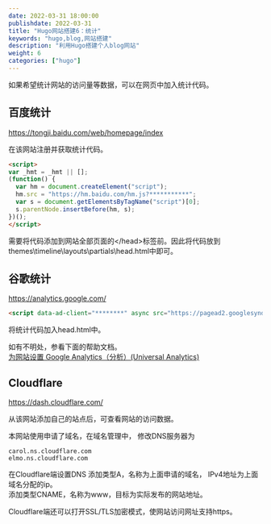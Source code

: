 ```yaml
---
date: 2022-03-31 18:00:00
publishdate: 2022-03-31
title: "Hugo网站搭建6：统计"
keywords: "hugo,blog,网站搭建"
description: "利用Hugo搭建个人blog网站"
weight: 6
categories: ["hugo"]
---
```



如果希望统计网站的访问量等数据，可以在网页中加入统计代码。  

## 百度统计

https://tongji.baidu.com/web/homepage/index

在该网站注册并获取统计代码。
```html
<script>
var _hmt = _hmt || [];
(function() {
  var hm = document.createElement("script");
  hm.src = "https://hm.baidu.com/hm.js?***********";
  var s = document.getElementsByTagName("script")[0]; 
  s.parentNode.insertBefore(hm, s);
})();
</script>

```

需要将代码添加到网站全部页面的\</head>标签前。因此将代码放到themes\timeline\layouts\partials\head.html中即可。


## 谷歌统计

https://analytics.google.com/

```html
<script data-ad-client="********" async src="https://pagead2.googlesyndication.com/pagead/js/adsbygoogle.js"></script>
```
将统计代码加入head.html中。


如有不明处，参看下面的帮助文档。  
[为网站设置 Google Analytics（分析）(Universal Analytics)](https://support.google.com/analytics/answer/10269537?hl=zh-Hans)


## Cloudflare

https://dash.cloudflare.com/


从该网站添加自己的站点后，可查看网站的访问数据。  

本网站使用申请了域名，在域名管理中，
修改DNS服务器为
```
carol.ns.cloudflare.com
elmo.ns.cloudflare.com
```


在Cloudflare端设置DNS
添加类型A，名称为上面申请的域名， IPv4地址为上面域名分配的ip。  
添加类型CNAME，名称为www，目标为实际发布的网站地址。  


Cloudflare端还可以打开SSL/TLS加密模式，使网站访问网址支持https。  
